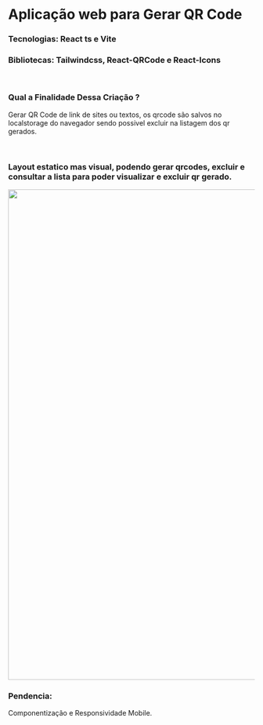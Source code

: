 <h1>Aplicação web para Gerar QR Code</h1>
<h3>Tecnologias: React ts e Vite</h3>
<h3>Bibliotecas: Tailwindcss, React-QRCode e React-Icons</h3>
<br/>
<h3>Qual a Finalidade Dessa Criação ?</h3>
<p>Gerar QR Code de link de sites ou textos, os qrcode são salvos no localstorage do navegador sendo possivel excluir na listagem dos qr gerados.</p>
<br/>
<h3>Layout estatico mas visual, podendo gerar qrcodes, excluir e consultar a lista para poder visualizar e excluir qr gerado.</h3>
<img src="https://i.ibb.co/chTDMCTs/screencapture-localhost-5173-rydeon-com-br-2025-07-29-22-10-03.png" alt="" width="800" height="1000">
<br/>
<span><h3>Pendencia: </h3>Componentização e Responsividade Mobile.</span>
